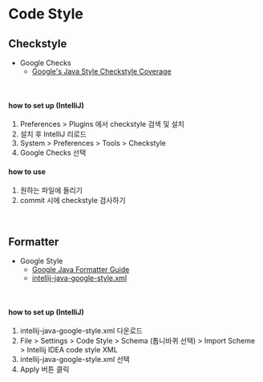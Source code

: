 # Code Style

## Checkstyle

- Google Checks
  - [Google's Java Style Checkstyle Coverage](https://checkstyle.sourceforge.io/google_style.html)

<br />

#### how to set up (IntelliJ)
1. Preferences > Plugins 에서 checkstyle 검색 및 설치
2. 설치 후 IntelliJ 리로드
3. System > Preferences > Tools > Checkstyle
4. Google Checks 선택

#### how to use
1. 원하는 파일에 돌리기
2. commit 시에 checkstyle 검사하기

<br />

## Formatter

- Google Style 
  - [Google Java Formatter Guide](https://google.github.io/styleguide/javaguide.html)
  - [intellij-java-google-style.xml](https://raw.githubusercontent.com/google/styleguide/gh-pages/intellij-java-google-style.xml)

<br />

#### how to set up (IntelliJ)
1. intellij-java-google-style.xml 다운로드
2. File > Settings > Code Style > Schema (톱니바퀴 선택) > Import Scheme > Intellij IDEA code style XML
3. intellij-java-google-style.xml 선택 
4. Apply 버튼 클릭
